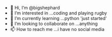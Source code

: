 - 👋 Hi, I’m @bigshephard
- 👀 I’m interested in ...coding and playing rugby
- 🌱 I’m currently learning ...python 'just started'
- 💞️ I’m looking to collaborate on ...anything
- 📫 How to reach me ...i have no social media

<!---
bigshephard/bigshephard is a ✨ special ✨ repository because its `README.md` (this file) appears on your GitHub profile.
You can click the Preview link to take a look at your changes.
--->
